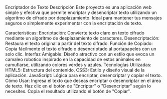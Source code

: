 Encriptador de Texto
Descripción
Este proyecto es una aplicación web simple y efectiva que permite encriptar y desencriptar texto utilizando un algoritmo de cifrado por desplazamiento. Ideal para mantener tus mensajes seguros o simplemente experimentar con la encriptación de texto.

Características:
Encriptación: Convierte texto claro en texto cifrado mediante un algoritmo de desplazamiento de caracteres.
Desencriptación: Restaura el texto original a partir del texto cifrado.
Función de Copiado: Copia fácilmente el texto cifrado o desencriptado al portapapeles con un solo clic.
Interfaz Amigable: Diseño atractivo con un estilo que evoca un camaleo robotico inspirado en la capacidad de estos animales en camuflarse, utilizando colores verdes y azules.
Tecnologías Utilizadas:
HTML5: Estructura del contenido.
CSS3: Estilo y diseño visual de la aplicación.
JavaScript: Lógica para encriptar, desencriptar y copiar el texto.
Cómo Usar:
Ingresa el texto que deseas encriptar o desencriptar en el área de texto.
Haz clic en el botón de "Encriptar" o "Desencriptar" según lo necesites.
Copia el resultado utilizando el botón de "Copiar".
